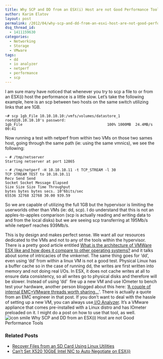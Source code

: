 ```yaml
---
title: Why SCP and DD from an ESX(i) Host are not Good Performance Tools
author: Karim Elatov
layout: post
permalink: /2012/04/why-scp-and-dd-from-an-esxi-host-are-not-good-performance-tools/
dsq_thread_id:
  - 1411159630
categories:
  - Networking
  - Storage
  - VMware
tags:
  - dd
  - io analyzer
  - netperf
  - performance
  - scp
---
```

I am sure many have noticed that whenever you try to scp a file to or from an ESX(i) host the performance is a little slow. Let&#8217;s take the following example, here is an scp between two hosts on the same switch utilizing links that are 1GB.

	~# scp 1gb_File 10.10.10.10:/vmfs/volumes/datastore_1
	root@10.10.10.10's password:
	1gb_File                                       100% 1000MB  24.4MB/s   00:41

Now running a test with netperf from within two VMs on those two sames host, going through the same path (ie: using the same vmnics), we see the following:

	  
	~ # /tmp/netserver  
	Starting netserver at port 12865
	
	~ # /tmp/netperf -H 10.10.10.11 -t TCP_STREAM -l 30  
	TCP STREAM TEST to 10.10.10.11  
	Recv Send Send  
	Socket Socket Message Elapsed  
	Size Size Size Time Throughput  
	bytes bytes bytes secs. 10^6bits/sec  
	65536 32768 32768 30.00 939.59  
	

So we are capable of utilizing the full 1GB but the hypervisor is limiting the userworlds other than VMs (ie: dd, scp). I do understand that this is not an apples-to-apples comparison (scp is actually reading and writing data to and from the local disks) but we are seeing scp transferring at 195Mb/s while netperf reaches 939Mb/s.

This is by design and makes perfect sense. We want all our resources dedicated to the VMs and not to any of the tools within the hypervisor. There is a pretty good article entitled <a href="http://www.quora.com/What-is-the-architecture-of-VMWare-ESX-like-and-how-does-it-compare-to-other-operating-systems" onclick="javascript:_gaq.push(['_trackEvent','outbound-article','http://www.quora.com/What-is-the-architecture-of-VMWare-ESX-like-and-how-does-it-compare-to-other-operating-systems']);">What is the architecture of VMWare ESX like and how does it compare to other operating systems?</a> and it talks about some of intricacies of the vmkernel. The same thing goes for &#8216;dd&#8217;, even using &#8216;dd&#8217; from within a linux VM is not a good test. Physical Linux has a buffer cache so in the case of running dd, the writes are first written into memory and not doing real I/Os. In ESX, it does not cache writes at all to ensure data consistency, so all writes go to physical disks and therefore will be slower. Instead of using &#8216;dd&#8217;  fire up a new VM and use IOmeter to bench test your hardware, another person blogged about this here: &#8216;<a href="http://virtualgeek.typepad.com/virtual_geek/2012/03/a-couple-of-internal-emcvmware-threads-worth-sharing.html" onclick="javascript:_gaq.push(['_trackEvent','outbound-article','http://virtualgeek.typepad.com/virtual_geek/2012/03/a-couple-of-internal-emcvmware-threads-worth-sharing.html']);">A couple of internal EMC+VMware threads worth sharing…</a>&#8216;. There is actually a quote from an EMC engineer in that post. If you don&#8217;t want to deal with the hassle of setting up a new VM, you can always use<a href="http://labs.vmware.com/flings/io-analyzer" onclick="javascript:_gaq.push(['_trackEvent','outbound-article','http://labs.vmware.com/flings/io-analyzer']);"> I/O Analyzer</a>. It&#8217;s a VMware appliance that comes pre-installed with a Linux distro and has IOmeter preloaded on it. I might do a post on how to use that tool, as well. <img src="http://virtuallyhyper.com/wp-includes/images/smilies/icon_smile.gif" alt="icon smile Why SCP and DD from an ESX(i) Host are not Good Performance Tools" class="wp-smiley" title="Why SCP and DD from an ESX(i) Host are not Good Performance Tools" /> 

<div class="SPOSTARBUST-Related-Posts">
  <H3>
    Related Posts
  </H3>
  
  <ul class="entry-meta">
    <li class="SPOSTARBUST-Related-Post">
      <a title="Recover Files from an SD Card Using Linux Utilities" href="http://virtuallyhyper.com/2012/11/recover-files-from-an-sd-card-using-linux-utilities/" onclick="javascript:_gaq.push(['_trackEvent','outbound-article','http://virtuallyhyper.com/2012/11/recover-files-from-an-sd-card-using-linux-utilities/']);" rel="bookmark">Recover Files from an SD Card Using Linux Utilities</a>
    </li>
    <li class="SPOSTARBUST-Related-Post">
      <a title="Can&#8217;t Set X520 10GbE Intel NIC to Auto Negotiate on ESX(i)" href="http://virtuallyhyper.com/2012/10/cant-set-x520-10gbe-intel-nic-to-auto-negotiate-on-esxi/" onclick="javascript:_gaq.push(['_trackEvent','outbound-article','http://virtuallyhyper.com/2012/10/cant-set-x520-10gbe-intel-nic-to-auto-negotiate-on-esxi/']);" rel="bookmark">Can&#8217;t Set X520 10GbE Intel NIC to Auto Negotiate on ESX(i)</a>
    </li>
  </ul>
</div>

